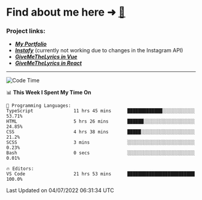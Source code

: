 # Find about me here ➜ [🧑](https://pauabella.dev)

### Project links:
- ***[My Portfolio](https://pauabella.dev)***
- ***[Instafy](https://instafy.me)*** (currently not working due to changes in the Instagram API)
- ***[GiveMeTheLyrics in Vue](https://lyrics.pauabella.dev)***
- ***[GiveMeTheLyrics in React](https://pauabella.dev/GiveMeTheLyrics)***

---
<!--START_SECTION:waka-->
![Code Time](http://img.shields.io/badge/Code%20Time-1%2C226%20hrs%2022%20mins-blue)

📊 **This Week I Spent My Time On** 

```text
💬 Programming Languages: 
TypeScript               11 hrs 45 mins      █████████████░░░░░░░░░░░░   53.71% 
HTML                     5 hrs 26 mins       ██████░░░░░░░░░░░░░░░░░░░   24.85% 
CSS                      4 hrs 38 mins       █████░░░░░░░░░░░░░░░░░░░░   21.2% 
SCSS                     3 mins              ░░░░░░░░░░░░░░░░░░░░░░░░░   0.23% 
Bash                     0 secs              ░░░░░░░░░░░░░░░░░░░░░░░░░   0.01%

🔥 Editors: 
VS Code                  21 hrs 53 mins      █████████████████████████   100.0%

```


 Last Updated on 04/07/2022 06:31:34 UTC
<!--END_SECTION:waka-->
